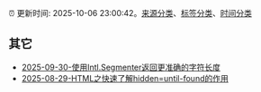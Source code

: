 :alarm_clock: 更新时间: 2025-10-06 23:00:42。[来源分类](../README.md)、[标签分类](../TAGS.md)、[时间分类](../TIMELINE.md)

## 其它




- [2025-09-30-使用Intl.Segmenter返回更准确的字符长度](https://www.zhangxinxu.com/wordpress/2025/09/js-intl-segmenter-string-length/) 
- [2025-08-29-HTML之快速了解hidden=until-found的作用](https://www.zhangxinxu.com/wordpress/2025/08/html-hidden-until-found/) 